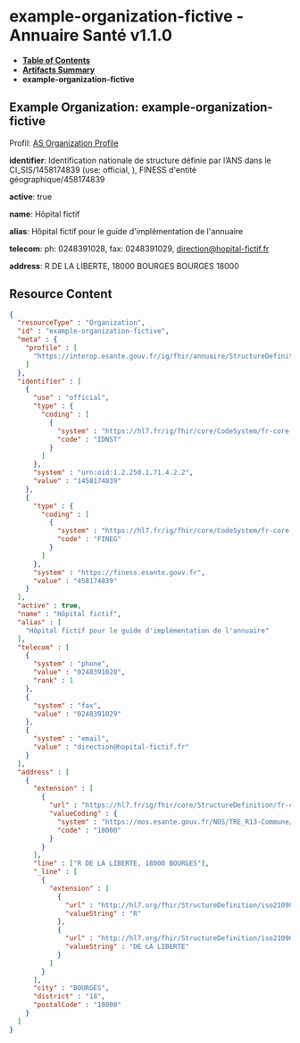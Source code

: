 # example-organization-fictive - Annuaire Santé v1.1.0

* [**Table of Contents**](toc.md)
* [**Artifacts Summary**](artifacts.md)
* **example-organization-fictive**

## Example Organization: example-organization-fictive

Profil: [AS Organization Profile](StructureDefinition-as-organization.md)

**identifier**: Identification nationale de structure définie par l’ANS dans le CI_SIS/1458174839 (use: official, ), FINESS d'entité géographique/458174839

**active**: true

**name**: Hôpital fictif

**alias**: Hôpital fictif pour le guide d'implémentation de l'annuaire

**telecom**: ph: 0248391028, fax: 0248391029, [direction@hopital-fictif.fr](mailto:direction@hopital-fictif.fr)

**address**: R DE LA LIBERTE, 18000 BOURGES BOURGES 18000 



## Resource Content

```json
{
  "resourceType" : "Organization",
  "id" : "example-organization-fictive",
  "meta" : {
    "profile" : [
      "https://interop.esante.gouv.fr/ig/fhir/annuaire/StructureDefinition/as-organization"
    ]
  },
  "identifier" : [
    {
      "use" : "official",
      "type" : {
        "coding" : [
          {
            "system" : "https://hl7.fr/ig/fhir/core/CodeSystem/fr-core-cs-v2-0203",
            "code" : "IDNST"
          }
        ]
      },
      "system" : "urn:oid:1.2.250.1.71.4.2.2",
      "value" : "1458174839"
    },
    {
      "type" : {
        "coding" : [
          {
            "system" : "https://hl7.fr/ig/fhir/core/CodeSystem/fr-core-cs-v2-0203",
            "code" : "FINEG"
          }
        ]
      },
      "system" : "https://finess.esante.gouv.fr",
      "value" : "458174839"
    }
  ],
  "active" : true,
  "name" : "Hôpital fictif",
  "alias" : [
    "Hôpital fictif pour le guide d'implémentation de l'annuaire"
  ],
  "telecom" : [
    {
      "system" : "phone",
      "value" : "0248391028",
      "rank" : 1
    },
    {
      "system" : "fax",
      "value" : "0248391029"
    },
    {
      "system" : "email",
      "value" : "direction@hopital-fictif.fr"
    }
  ],
  "address" : [
    {
      "extension" : [
        {
          "url" : "https://hl7.fr/ig/fhir/core/StructureDefinition/fr-core-address-insee-code",
          "valueCoding" : {
            "system" : "https://mos.esante.gouv.fr/NOS/TRE_R13-Commune/FHIR/TRE-R13-Commune",
            "code" : "18000"
          }
        }
      ],
      "line" : ["R DE LA LIBERTE, 18000 BOURGES"],
      "_line" : [
        {
          "extension" : [
            {
              "url" : "http://hl7.org/fhir/StructureDefinition/iso21090-ADXP-streetNameType",
              "valueString" : "R"
            },
            {
              "url" : "http://hl7.org/fhir/StructureDefinition/iso21090-ADXP-streetNameBase",
              "valueString" : "DE LA LIBERTE"
            }
          ]
        }
      ],
      "city" : "BOURGES",
      "district" : "18",
      "postalCode" : "18000"
    }
  ]
}

```
